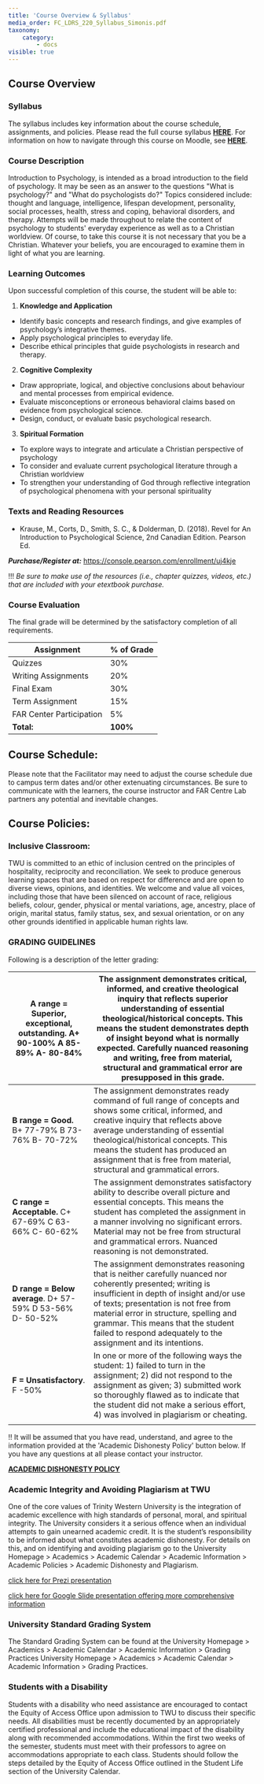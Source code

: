 ```yaml
---
title: 'Course Overview & Syllabus'
media_order: FC_LDRS_220_Syllabus_Simonis.pdf
taxonomy:
    category:
        - docs
visible: true
---
```


## Course Overview

### Syllabus
The syllabus includes key information about the course schedule, assignments, and policies.
Please read the full course syllabus [**HERE**](FC_LDRS_220_Syllabus_Simonis.pdf).
For information on how to navigate through this course on Moodle, see [**HERE**](http://create.twu.ca/help/moodle).

### Course Description

Introduction to Psychology, is intended as a broad introduction to the field of psychology. It may be seen as an answer to the questions "What is psychology?" and "What do psychologists do?" Topics considered include: thought and language, intelligence, lifespan development, personality, social processes, health, stress and coping, behavioral disorders, and therapy. Attempts will be made throughout to relate the content of psychology to students' everyday experience as well as to a Christian  worldview. Of course, to take this course it is not necessary that you be a Christian. Whatever your beliefs, you are encouraged to examine them in light of what you are learning.

### Learning Outcomes

Upon successful completion of this course, the student will be able to:

1.	**Knowledge and Application**
 - Identify basic concepts and research findings, and give examples of psychology’s integrative themes.
 - Apply psychological principles to everyday life.
 - Describe ethical principles that guide psychologists in research and therapy.

2. **Cognitive Complexity**
 - Draw appropriate, logical, and objective conclusions about behaviour and mental processes from empirical evidence.
 - Evaluate misconceptions or erroneous behavioral claims based on evidence from psychological science.
 - Design, conduct, or evaluate basic psychological research.

3. **Spiritual Formation**
 - To explore ways to integrate and articulate a Christian perspective of psychology
 - To consider and evaluate current psychological literature through a Christian worldview
 - To strengthen your understanding of God through reflective integration of psychological phenomena with your personal spirituality


### Texts and Reading Resources

- Krause, M., Corts, D., Smith, S. C., & Dolderman, D. (2018). Revel for An Introduction to Psychological Science, 2nd Canadian Edition. Pearson Ed.

***Purchase/Register at:*** https://console.pearson.com/enrollment/uj4kje

!!! *Be sure to make use of the resources (i.e., chapter quizzes, videos, etc.) that are included with your etextbook purchase.*


### Course Evaluation

The final grade will be determined by the satisfactory completion of all requirements.

|**Assignment**   | **% of Grade** |
|--------------------------------------------------------------|----------------|
| Quizzes                      | 30%  |
| Writing Assignments | 20%       |
| Final Exam         | 30%     |
| Term Assignment   | 15%    |
| FAR Center Participation     | 5%       |
| **Total:**                                                   | **100%**       |

## Course Schedule:

Please note that the Facilitator may need to adjust the course schedule due to campus term dates and/or other extenuating circumstances. Be sure to communicate with the learners, the course instructor and FAR Centre Lab partners any potential and inevitable changes.

## Course Policies:

### Inclusive Classroom:
TWU is committed to an ethic of inclusion centred on the principles of hospitality, reciprocity and reconciliation. We seek to produce generous learning spaces that are based on respect for difference and are open to diverse views, opinions, and identities. We welcome and value all voices, including those that have been silenced on account of race, religious beliefs, colour, gender, physical or mental variations, age, ancestry, place of origin, marital status, family status, sex, and sexual orientation, or on any other grounds identified in applicable human rights law.

### GRADING GUIDELINES
Following is a description of the letter grading:

| **A range = Superior, exceptional, outstanding**. A+ 90-100%  A 85-89%  A- 80-84% | The assignment demonstrates critical, informed, and creative theological inquiry that reflects superior understanding of essential theological/historical concepts. This means the student demonstrates depth of insight beyond what is normally expected. Carefully nuanced reasoning and writing, free from material, structural and grammatical error are presupposed in this grade. |
|---------------------------------------------------|-----------------------------------------------------------------------------------------------------------------------------------------------------------------------------------------------------------------------------------------------------------------------------------------------------------------------------------------------------------------------------------------|
| **B range = Good.**  B+ 77-79%    B 73-76%    B- 70-72%                       | The assignment demonstrates ready command of full range of concepts and shows some critical, informed, and creative inquiry that reflects above average understanding of essential theological/historical concepts. This means the student has produced an assignment that is free from material, structural and grammatical errors.                                                    |
| **C range = Acceptable.**    C+ 67-69%  C 63-66%    C- 60-62%                | The assignment demonstrates satisfactory ability to describe overall picture and essential concepts. This means the student has completed the assignment in a manner involving no significant errors. Material may not be free from structural and grammatical errors. Nuanced reasoning is not demonstrated.                                                                           |
| **D range = Below average**.    D+ 57-59%   D 53-56%    D- 50-52%           | The assignment demonstrates reasoning that is neither carefully nuanced nor coherently presented; writing is insufficient in depth of insight and/or use of texts; presentation is not free from material error in structure, spelling and grammar. This means that the student failed to respond adequately to the assignment and its intentions.                                      |
| **F = Unsatisfactory**.     F -50%                      | In one or more of the following ways the student: 1) failed to turn in the assignment; 2) did not respond to the assignment as given; 3) submitted work so thoroughly flawed as to indicate that the student did not make a serious effort, 4) was involved in plagiarism or cheating.                                                       |
|  |

!! It will be assumed that you have read, understand, and agree to the information provided at the 'Academic Dishonesty Policy' button below. If you have any questions at all please contact your instructor.

[**ACADEMIC DISHONESTY POLICY**](https://www.twu.ca/about/policies/policy-academic-dishonesty)


### Academic Integrity and Avoiding Plagiarism at TWU
One of the core values of Trinity Western University is the integration of academic excellence with high standards of personal, moral, and spiritual integrity. The University considers it a serious offence when an individual attempts to gain unearned academic credit. It is the student’s responsibility to be informed about what constitutes academic dishonesty. For details on this, and on identifying and avoiding plagiarism go to the University Homepage > Academics > Academic Calendar > Academic Information > Academic Policies > Academic Dishonesty and Plagiarism.

[click here for Prezi presentation](https://prezi.com/od62fxnkbmxh/plagiarism-how-to-get-it-out-of-your-life/)

[click here for Google Slide presentation offering more comprehensive information](http://bit.ly/1p00KX3)

### University Standard Grading System
The Standard Grading System can be found at the University Homepage > Academics > Academic Calendar > Academic Information > Grading Practices     University Homepage > Academics > Academic Calendar > Academic Information > Grading Practices.

### Students with a Disability
Students with a disability who need assistance are encouraged to contact the Equity of Access Office upon admission to TWU to discuss their specific needs. All disabilities must be recently documented by an appropriately certified professional and include the educational impact of the disability along with recommended accommodations. Within the first two weeks of the semester, students must meet with their professors to agree on accommodations appropriate to each class. Students should follow the steps detailed by the Equity of Access Office outlined in the Student Life section of the University Calendar.

